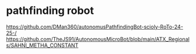 # pathfinding robot
https://github.com/DMan360/autonomusPathfindingBot-scioly-RoTo-24-25-/
https://github.com/TheJS91/AutonomousMicroBot/blob/main/ATX_Regionals/SAHNI_METHA_CONSTANT
